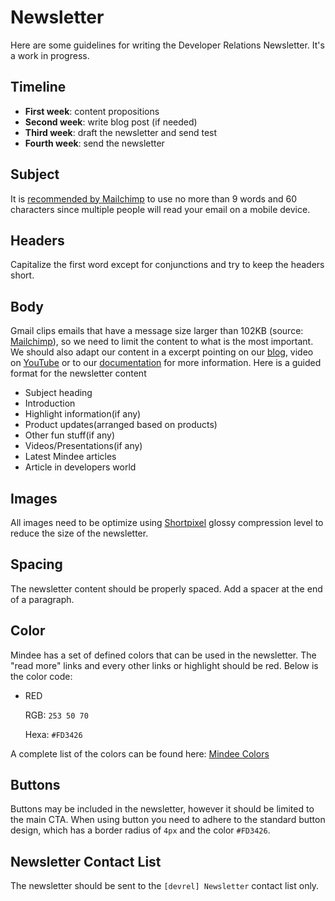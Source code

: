 # Newsletter
Here are some guidelines for writing the Developer Relations Newsletter. It's a work in progress.

## Timeline
- **First week**: content propositions
- **Second week**: write blog post (if needed)
- **Third week**: draft the newsletter and send test
- **Fourth week**: send the newsletter


## Subject
It is [recommended by Mailchimp](https://mailchimp.com/help/best-practices-for-email-subject-lines/) to use no more than 9 words and 60 characters since multiple people will read your email on a mobile device.

## Headers
Capitalize the first word except for conjunctions and try to keep the headers short.

## Body
Gmail clips emails that have a message size larger than 102KB (source: [Mailchimp](https://mailchimp.com/help/gmail-is-clipping-my-email/)), so we need to limit the content to what is the most important. We should also adapt our content in a excerpt pointing on our [blog](https://blog.mindee.com), video on [YouTube](https://www.youtube.com/channel/UCXcb0H4P81RqvvvFfWdszoA) or to our [documentation](https://developers.mindee.com/docs) for more information.
Here is a guided format for the newsletter content
- Subject heading
- Introduction
- Highlight information(if any)
- Product updates(arranged based on products)
- Other fun stuff(if any)
- Videos/Presentations(if any)
- Latest Mindee articles
- Article in developers world


## Images
All images need to be optimize using [Shortpixel](https://shortpixel.com/online-image-compression) glossy compression level to reduce the size of the newsletter.

## Spacing
The newsletter content should be properly spaced. Add a spacer at the end of a paragraph.

## Color
Mindee has a set of defined colors that can be used in the newsletter.  The "read more" links and every other links or highlight should be red. Below is the color code:
- RED
 
	RGB: `253 50 70`
  
	Hexa: `#FD3426`

A complete list of the colors can be found here: [Mindee Colors](https://docs.google.com/document/d/1Myb2dETLb4QcsVZU7hlKi4ZwSFNuKLN8nexG7Qs__Go/)

## Buttons
Buttons may be included in the newsletter, however it should be limited to the main CTA. When using button you need to adhere to the standard button design, which has a border radius of `4px` and the color `#FD3426`.

## Newsletter Contact List
The newsletter should be sent to the `[devrel] Newsletter` contact list only.
